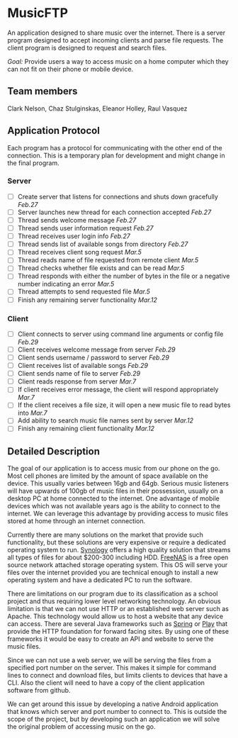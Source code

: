 # MusicFTP
An application designed to share music over the internet. There is a server program designed to accept incoming clients and parse file requests. The client program is designed to request and search files.

*Goal:* Provide users a way to access music on a home computer which they can not fit on their phone or mobile device.

## Team members
Clark Nelson, Chaz Stulginskas, Eleanor Holley, Raul Vasquez

## Application Protocol

Each program has a protocol for communicating with the other end of the connection. This is a temporary plan for development and might change in the final program.

### Server

- [ ] Create server that listens for connections and shuts down gracefully *Feb.27*
- [ ] Server launches new thread for each connection accepted  *Feb.27*
- [ ] Thread sends welcome message *Feb.27*
- [ ] Thread sends user information request *Feb.27*
- [ ] Thread receives user login info *Feb.27*
- [ ] Thread sends list of available songs from directory *Feb.27*
- [ ] Thread receives client song request *Mar.5*
- [ ] Thread reads name of file requested from remote client *Mar.5*
- [ ] Thread checks whether file exists and can be read *Mar.5*
- [ ] Thread responds with either the number of bytes in the file or a negative number indicating an error *Mar.5*
- [ ] Thread attempts to send requested file *Mar.5*
- [ ] Finish any remaining server functionality *Mar.12*

### Client

- [ ] Client connects to server using command line arguments or config file *Feb.29*
- [ ] Client receives welcome message from server *Feb.29*
- [ ] Client sends username / password to server *Feb.29*
- [ ] Client receives list of available songs *Feb.29*
- [ ] Client sends name of file to server *Feb.29*
- [ ] Client reads response from server *Mar.7*
- [ ] If client receives error message, the client will respond appropriately *Mar.7*
- [ ] If the client receives a file size, it will open a new music file to read bytes into *Mar.7*
- [ ] Add ability to search music file names sent by server *Mar.12*
- [ ] Finish any remaining client functionality *Mar.12*

## Detailed Description

The goal of our application is to access music from our phone on the go. Most cell phones are limited by the amount of space available on the device. This usually varies between 16gb and 64gb. Serious music listeners will have upwards of 100gb of music files in their possession, usually on a desktop PC at home connected to the internet. One advantage of mobile devices which was not available years ago is the ability to connect to the internet. We can leverage this advantage by providing access to music files stored at home through an internet connection.

Currently there are many solutions on the market that provide such functionality, but these solutions are very expensive or require a dedicated operating system to run. [Synology](https://www.synology.com/en-us/products/DS115j) offers a high quality solution that streams all types of files for about $200-300 including HDD. [FreeNAS](http://www.freenas.org/) is a free open source network attached storage operating system. This OS will serve your files over the internet provided you are technical enough to install a new operating system and have a dedicated PC to run the software.

There are limitations on our program due to its classification as a school project and thus requiring lower level networking technology. An obvious limitation is that we can not use HTTP or an established web server such as Apache. This technology would allow us to host a website that any device can access. There are several Java frameworks such as [Spring](https://spring.io/) or [Play](https://www.playframework.com/) that provide the HTTP foundation for forward facing sites. By using one of these frameworks it would be easy to create an API and website to serve the music files.

Since we can not use a web server, we will be serving the files from a specified port number on the server. This makes it simple for command lines to connect and download files, but limits clients to devices that have a CLI. Also the client will need to have a copy of the client application software from github.

We can get around this issue by developing a native Android application that knows which server and port number to connect to. This is outside the scope of the project, but by developing such an application we will solve the original problem of accessing music on the go.
